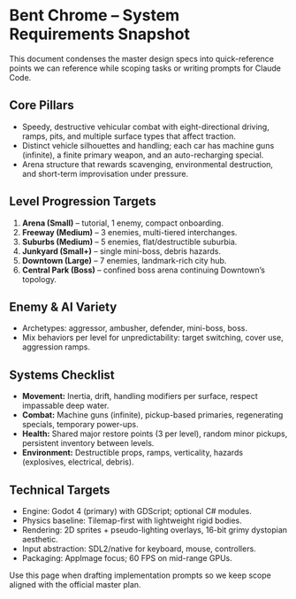 # Bent Chrome – System Requirements Snapshot

This document condenses the master design specs into quick-reference points we can reference while scoping tasks or writing prompts for Claude Code.

## Core Pillars
- Speedy, destructive vehicular combat with eight-directional driving, ramps, pits, and multiple surface types that affect traction.
- Distinct vehicle silhouettes and handling; each car has machine guns (infinite), a finite primary weapon, and an auto-recharging special.
- Arena structure that rewards scavenging, environmental destruction, and short-term improvisation under pressure.

## Level Progression Targets
1. **Arena (Small)** – tutorial, 1 enemy, compact onboarding.
2. **Freeway (Medium)** – 3 enemies, multi-tiered interchanges.
3. **Suburbs (Medium)** – 5 enemies, flat/destructible suburbia.
4. **Junkyard (Small+)** – single mini-boss, debris hazards.
5. **Downtown (Large)** – 7 enemies, landmark-rich city hub.
6. **Central Park (Boss)** – confined boss arena continuing Downtown’s topology.

## Enemy & AI Variety
- Archetypes: aggressor, ambusher, defender, mini-boss, boss.
- Mix behaviors per level for unpredictability: target switching, cover use, aggression ramps.

## Systems Checklist
- **Movement:** Inertia, drift, handling modifiers per surface, respect impassable deep water.
- **Combat:** Machine guns (infinite), pickup-based primaries, regenerating specials, temporary power-ups.
- **Health:** Shared major restore points (3 per level), random minor pickups, persistent inventory between levels.
- **Environment:** Destructible props, ramps, verticality, hazards (explosives, electrical, debris).

## Technical Targets
- Engine: Godot 4 (primary) with GDScript; optional C# modules.
- Physics baseline: Tilemap-first with lightweight rigid bodies.
- Rendering: 2D sprites + pseudo-lighting overlays, 16-bit grimy dystopian aesthetic.
- Input abstraction: SDL2/native for keyboard, mouse, controllers.
- Packaging: AppImage focus; 60 FPS on mid-range GPUs.

Use this page when drafting implementation prompts so we keep scope aligned with the official master plan.
